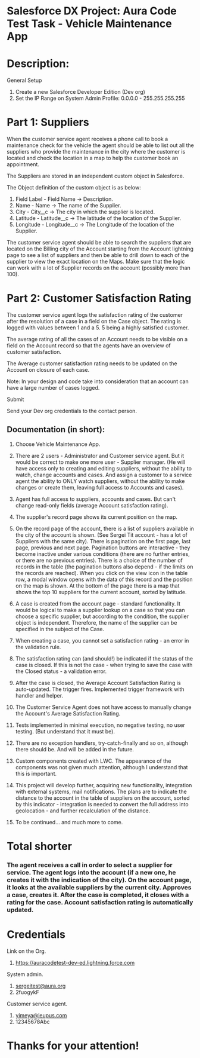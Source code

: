 # Salesforce DX Project: Aura Code Test Task - Vehicle Maintenance App

# Description:
General Setup
1. Create a new Salesforce Developer Edition (Dev org)
2. Set the IP Range on System Admin Profile: 0.0.0.0 - 255.255.255.255
# Part 1: Suppliers

When the customer service agent receives a phone call to book a maintenance check for the vehicle the agent should be able to list out all the suppliers who provide the maintenance in the city where the customer is located and check the location in a map to help the customer book an appointment.

The Suppliers are stored in an independent custom object in Salesforce.

The Object definition of the custom object is as below:
1. Field Label - Field Name -> Description.
2. Name - Name -> The name of the Supplier.
3. City - City__c -> The city in which the supplier is located.
4. Latitude - Latitude__c -> The latitude of the location of the Supplier.
5. Longitude - Longitude__c -> The Longitude of the location of the Supplier.


The customer service agent should be able to search the suppliers that are located on the Billing city of the Account starting from the Account lightning page to see a list of suppliers and then be able to drill down to each of the supplier to view the exact location on the Maps.
Make sure that the logic can work with a lot of Supplier records on the account (possibly more than 100).

# Part 2: Customer Satisfaction Rating

The customer service agent logs the satisfaction rating of the customer after the resolution of a case in a field on the Case object. The rating is logged with values between 1 and a 5. 5 being a highly satisfied customer.

The average rating of all the cases of an Account needs to be visible on a field on the Account record so that the agents have an overview of customer satisfaction.

The Average customer satisfaction rating needs to be updated on the Account on closure of each case.

Note: In your design and code take into consideration that an account can have a large number of cases logged.

Submit

Send your Dev org credentials to the contact person.

## Documentation (in short):
1. Choose Vehicle Maintenance App.
2. There are 2 users - Administrator and Customer service agent. But it would be correct to make one more user - Supplier manager. 
(He will have access only to creating and editing suppliers, without the ability to watch, change accounts and cases. 
And assign a customer to a service agent the ability to ONLY watch suppliers, without the ability to make changes or create them, leaving full access to Accounts and cases). 
3. Agent has full access to suppliers, accounts and cases. But can't change read-only fields (average Account satisfaction rating).
4. The supplier's record page shows its current position on the map.
5. On the record page of the account, there is a list of suppliers available in the city of the account is shown. (See Sergei Tit account - has a lot of Suppliers with the same city).
There is pagination on the first page, last page, previous and next page. 
Pagination buttons are interactive - they become inactive under various conditions (there are no further entries, or there are no previous entries).
There is a choice of the number of records in the table (the pagination buttons also depend - if the limits on the records are reached).
When you click on the view icon in the table row, a modal window opens with the data of this record and the position on the map is shown. 
At the bottom of the page there is a map that shows the top 10 suppliers for the current account, sorted by latitude.
6. A case is created from the account page - standard functionality. 
It would be logical to make a supplier lookup on a case so that you can choose a specific supplier, but according to the condition, the supplier object is independent. 
Therefore, the name of the supplier can be specified in the subject of the Case.
7. When creating a case, you cannot set a satisfaction rating - an error in the validation rule.
8. The satisfaction rating can (and should!) be indicated if the status of the case is closed.
If this is not the case - when trying to save the case with the Closed status - a validation error.
9. After the case is closed, the Average Account Satisfaction Rating is auto-updated. The trigger fires. Implemented trigger framework with handler and helper.
10. The Customer Service Agent does not have access to manually change the Account's Average Satisfaction Rating.
11. Tests implemented in minimal execution, no negative testing, no user testing. (But understand that it must be).
12. There are no exception handlers, try-catch-finally and so on, although there should be. And will be added in the future.
13. Custom components created with LWC. The appearance of the components was not given much attention, although I understand that this is important.

14. This project will develop further, acquiring new functionality, integration with external systems, mail notifications. 
The plans are to indicate the distance to the account in the table of suppliers on the account, sorted by this indicator - integration is needed to convert the full address into geolocation - and further recalculation of the distance.
15. To be continued... and much more to come.


# Total shorter
### The agent receives a call in order to select a supplier for service. The agent logs into the account (if a new one, he creates it with the indication of the city). On the account page, it looks at the available suppliers by the current city. Approves a case, creates it. After the case is completed, it closes with a rating for the case. Account satisfaction rating is automatically updated.


# Credentials

Link on the Org.
1. https://auracodetest-dev-ed.lightning.force.com

System admin.
1. sergeitest@aura.org
2. 2fuogykF

Customer service agent.
1. yimeya@leupus.com
2. 12345678Abc


# Thanks for your attention!
